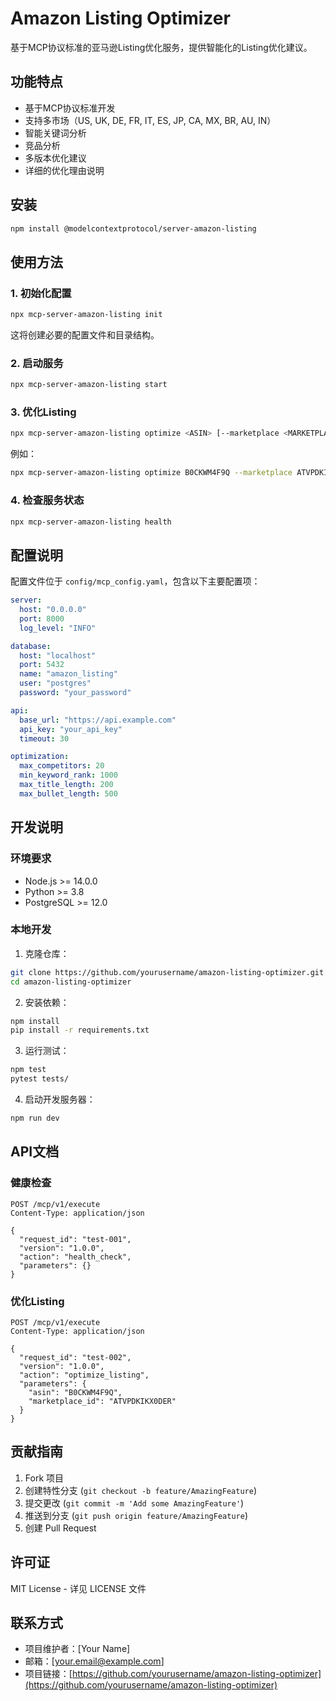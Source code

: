 # Amazon Listing Optimizer

基于MCP协议标准的亚马逊Listing优化服务，提供智能化的Listing优化建议。

## 功能特点

- 基于MCP协议标准开发
- 支持多市场（US, UK, DE, FR, IT, ES, JP, CA, MX, BR, AU, IN）
- 智能关键词分析
- 竞品分析
- 多版本优化建议
- 详细的优化理由说明

## 安装

```bash
npm install @modelcontextprotocol/server-amazon-listing
```

## 使用方法

### 1. 初始化配置

```bash
npx mcp-server-amazon-listing init
```

这将创建必要的配置文件和目录结构。

### 2. 启动服务

```bash
npx mcp-server-amazon-listing start
```

### 3. 优化Listing

```bash
npx mcp-server-amazon-listing optimize <ASIN> [--marketplace <MARKETPLACE_ID>]
```

例如：
```bash
npx mcp-server-amazon-listing optimize B0CKWM4F9Q --marketplace ATVPDKIKX0DER
```

### 4. 检查服务状态

```bash
npx mcp-server-amazon-listing health
```

## 配置说明

配置文件位于 `config/mcp_config.yaml`，包含以下主要配置项：

```yaml
server:
  host: "0.0.0.0"
  port: 8000
  log_level: "INFO"

database:
  host: "localhost"
  port: 5432
  name: "amazon_listing"
  user: "postgres"
  password: "your_password"

api:
  base_url: "https://api.example.com"
  api_key: "your_api_key"
  timeout: 30

optimization:
  max_competitors: 20
  min_keyword_rank: 1000
  max_title_length: 200
  max_bullet_length: 500
```

## 开发说明

### 环境要求

- Node.js >= 14.0.0
- Python >= 3.8
- PostgreSQL >= 12.0

### 本地开发

1. 克隆仓库：
```bash
git clone https://github.com/yourusername/amazon-listing-optimizer.git
cd amazon-listing-optimizer
```

2. 安装依赖：
```bash
npm install
pip install -r requirements.txt
```

3. 运行测试：
```bash
npm test
pytest tests/
```

4. 启动开发服务器：
```bash
npm run dev
```

## API文档

### 健康检查

```http
POST /mcp/v1/execute
Content-Type: application/json

{
  "request_id": "test-001",
  "version": "1.0.0",
  "action": "health_check",
  "parameters": {}
}
```

### 优化Listing

```http
POST /mcp/v1/execute
Content-Type: application/json

{
  "request_id": "test-002",
  "version": "1.0.0",
  "action": "optimize_listing",
  "parameters": {
    "asin": "B0CKWM4F9Q",
    "marketplace_id": "ATVPDKIKX0DER"
  }
}
```

## 贡献指南

1. Fork 项目
2. 创建特性分支 (`git checkout -b feature/AmazingFeature`)
3. 提交更改 (`git commit -m 'Add some AmazingFeature'`)
4. 推送到分支 (`git push origin feature/AmazingFeature`)
5. 创建 Pull Request

## 许可证

MIT License - 详见 LICENSE 文件

## 联系方式

- 项目维护者：[Your Name]
- 邮箱：[your.email@example.com]
- 项目链接：[https://github.com/yourusername/amazon-listing-optimizer](https://github.com/yourusername/amazon-listing-optimizer)
